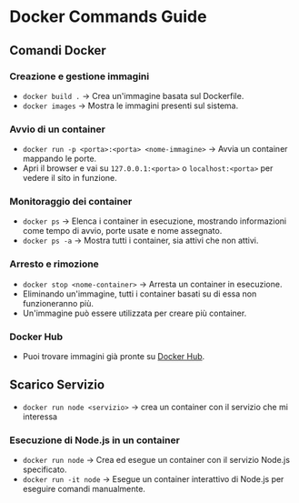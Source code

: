 # Docker Commands Guide

## Comandi Docker

### Creazione e gestione immagini

- `docker build .` → Crea un'immagine basata sul Dockerfile.
- `docker images` → Mostra le immagini presenti sul sistema.

### Avvio di un container

- `docker run -p <porta>:<porta> <nome-immagine>` → Avvia un container mappando le porte.
- Apri il browser e vai su `127.0.0.1:<porta>` o `localhost:<porta>` per vedere il sito in funzione.

### Monitoraggio dei container

- `docker ps` → Elenca i container in esecuzione, mostrando informazioni come tempo di avvio, porte usate e nome assegnato.
- `docker ps -a` → Mostra tutti i container, sia attivi che non attivi.

### Arresto e rimozione

- `docker stop <nome-container>` → Arresta un container in esecuzione.
- Eliminando un'immagine, tutti i container basati su di essa non funzioneranno più.
- Un'immagine può essere utilizzata per creare più container.

### Docker Hub

- Puoi trovare immagini già pronte su [Docker Hub](https://hub.docker.com/).

## Scarico Servizio

- `docker run node <servizio>` → crea un container con il servizio che mi interessa

### Esecuzione di Node.js in un container

- `docker run node` → Crea ed esegue un container con il servizio Node.js specificato.
- `docker run -it node` → Esegue un container interattivo di Node.js per eseguire comandi manualmente.
